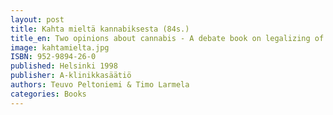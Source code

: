 ```yaml
---
layout: post
title: Kahta mieltä kannabiksesta (84s.)
title_en: Two opinions about cannabis - A debate book on legalizing of cannabis.
image: kahtamielta.jpg
ISBN: 952-9894-26-0
published: Helsinki 1998
publisher: A-klinikkasäätiö
authors: Teuvo Peltoniemi & Timo Larmela
categories: Books
---
```



